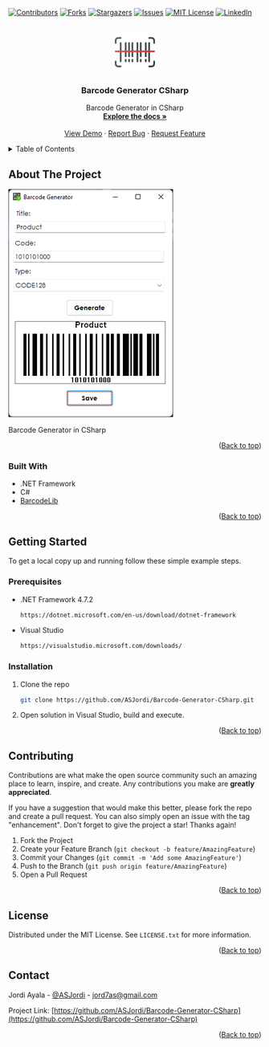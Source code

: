 <div id="top"></div>

<!-- PROJECT SHIELDS -->
<!--
*** I'm using markdown "reference style" links for readability.
*** Reference links are enclosed in brackets [ ] instead of parentheses ( ).
*** See the bottom of this document for the declaration of the reference variables
*** for contributors-url, forks-url, etc. This is an optional, concise syntax you may use.
*** https://www.markdownguide.org/basic-syntax/#reference-style-links
-->
[![Contributors][contributors-shield]][contributors-url]
[![Forks][forks-shield]][forks-url]
[![Stargazers][stars-shield]][stars-url]
[![Issues][issues-shield]][issues-url]
[![MIT License][license-shield]][license-url]
[![LinkedIn][linkedin-shield]][linkedin-url]


<!-- PROJECT LOGO -->
<br />
<div align="center">
  <a href="https://github.com/ASJordi/Barcode-Generator-CSharp">
    <img src="icon.png" alt="Logo" width="80" height="80">
  </a>

<h3 align="center">Barcode Generator CSharp</h3>

  <p align="center">
    Barcode Generator in CSharp
    <br />
    <a href="https://github.com/ASJordi/Barcode-Generator-CSharp"><strong>Explore the docs »</strong></a>
    <br />
    <br />
    <a href="https://github.com/ASJordi/Barcode-Generator-CSharp">View Demo</a>
    ·
    <a href="https://github.com/ASJordi/Barcode-Generator-CSharp/issues">Report Bug</a>
    ·
    <a href="https://github.com/ASJordi/Barcode-Generator-CSharp/issues">Request Feature</a>
  </p>
</div>

<!-- TABLE OF CONTENTS -->
<details>
  <summary>Table of Contents</summary>
  <ol>
    <li>
      <a href="#about-the-project">About The Project</a>
      <ul>
        <li><a href="#built-with">Built With</a></li>
      </ul>
    </li>
    <li>
      <a href="#getting-started">Getting Started</a>
      <ul>
        <li><a href="#prerequisites">Prerequisites</a></li>
        <li><a href="#installation">Installation</a></li>
      </ul>
    </li>
    <li><a href="#contributing">Contributing</a></li>
    <li><a href="#license">License</a></li>
    <li><a href="#contact">Contact</a></li>
  </ol>
</details>

<!-- ABOUT THE PROJECT -->
## About The Project

[![Product Name Screen Shot][product-screenshot]](https://github.com/ASJordi/Barcode-Generator-CSharp)

Barcode Generator in CSharp 

<p align="right">(<a href="#top">Back to top</a>)</p>

### Built With

* .NET Framework
* C#
* [BarcodeLib](https://github.com/barnhill/barcodelib)
<p align="right">(<a href="#top">Back to top</a>)</p>

<!-- GETTING STARTED -->
## Getting Started

To get a local copy up and running follow these simple example steps.

### Prerequisites

* .NET Framework 4.7.2
  ```sh
  https://dotnet.microsoft.com/en-us/download/dotnet-framework
  ```
* Visual Studio
  ```sh
  https://visualstudio.microsoft.com/downloads/
  ```

### Installation

1. Clone the repo
   ```sh
   git clone https://github.com/ASJordi/Barcode-Generator-CSharp.git
   ```
2. Open solution in  Visual Studio, build and execute. 

<p align="right">(<a href="#top">Back to top</a>)</p>

<!-- CONTRIBUTING -->
## Contributing

Contributions are what make the open source community such an amazing place to learn, inspire, and create. Any contributions you make are **greatly appreciated**.

If you have a suggestion that would make this better, please fork the repo and create a pull request. You can also simply open an issue with the tag "enhancement".
Don't forget to give the project a star! Thanks again!

1. Fork the Project
2. Create your Feature Branch (`git checkout -b feature/AmazingFeature`)
3. Commit your Changes (`git commit -m 'Add some AmazingFeature'`)
4. Push to the Branch (`git push origin feature/AmazingFeature`)
5. Open a Pull Request

<p align="right">(<a href="#top">Back to top</a>)</p>


<!-- LICENSE -->
## License

Distributed under the MIT License. See `LICENSE.txt` for more information.

<p align="right">(<a href="#top">Back to top</a>)</p>


<!-- CONTACT -->
## Contact

Jordi Ayala - [@ASJordi](https://twitter.com/ASJordi) - jord7as@gmail.com

Project Link: [https://github.com/ASJordi/Barcode-Generator-CSharp](https://github.com/ASJordi/Barcode-Generator-CSharp)

<p align="right">(<a href="#top">Back to top</a>)</p>


<!-- MARKDOWN LINKS & IMAGES -->
<!-- https://www.markdownguide.org/basic-syntax/#reference-style-links -->
[contributors-shield]: https://img.shields.io/github/contributors/ASJordi/Barcode-Generator-CSharp.svg?style=for-the-badge
[contributors-url]: https://github.com/ASJordi/Barcode-Generator-CSharp/graphs/contributors
[forks-shield]: https://img.shields.io/github/forks/ASJordi/Barcode-Generator-CSharp.svg?style=for-the-badge
[forks-url]: https://github.com/ASJordi/Barcode-Generator-CSharp/network/members
[stars-shield]: https://img.shields.io/github/stars/ASJordi/Barcode-Generator-CSharp.svg?style=for-the-badge
[stars-url]: https://github.com/ASJordi/Barcode-Generator-CSharp/stargazers
[issues-shield]: https://img.shields.io/github/issues/ASJordi/Barcode-Generator-CSharp.svg?style=for-the-badge
[issues-url]: https://github.com/ASJordi/Barcode-Generator-CSharp/issues
[license-shield]: https://img.shields.io/github/license/ASJordi/Barcode-Generator-CSharp.svg?style=for-the-badge
[license-url]: https://github.com/ASJordi/Barcode-Generator-CSharp/blob/main/LICENSE.txt
[linkedin-shield]: https://img.shields.io/badge/-LinkedIn-black.svg?style=for-the-badge&logo=linkedin&colorB=555
[linkedin-url]: https://linkedin.com/in/asjordi/
[product-screenshot]: screenshot.png
